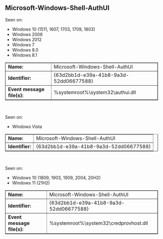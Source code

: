 ## Microsoft-Windows-Shell-AuthUI

Seen on:
* Windows 10 (1511, 1607, 1703, 1709, 1803)
* Windows 2008
* Windows 2012
* Windows 7
* Windows 8.0
* Windows 8.1

<table border="1" class="docutils">
  <tbody>
    <tr>
      <td><b>Name:</b></td>
      <td>Microsoft-Windows-Shell-AuthUI</td>
    </tr>
    <tr>
      <td><b>Identifier:</b></td>
      <td>{63d2bb1d-e39a-41b8-9a3d-52dd06677588}</td>
    </tr>
    <tr>
      <td><b>Event message file(s):</b></td>
      <td>%systemroot%\system32\authui.dll</td>
    </tr>
  </tbody>
</table>

&nbsp;

Seen on:
* Windows Vista

<table border="1" class="docutils">
  <tbody>
    <tr>
      <td><b>Name:</b></td>
      <td>Microsoft-Windows-Shell-AuthUI</td>
    </tr>
    <tr>
      <td><b>Identifier:</b></td>
      <td>{63d2bb1d-e39a-41b8-9a3d-52dd06677588}</td>
    </tr>
  </tbody>
</table>

&nbsp;

Seen on:
* Windows 10 (1809, 1903, 1909, 2004, 20H2)
* Windows 11 (21H2)

<table border="1" class="docutils">
  <tbody>
    <tr>
      <td><b>Name:</b></td>
      <td>Microsoft-Windows-Shell-AuthUI</td>
    </tr>
    <tr>
      <td><b>Identifier:</b></td>
      <td>{63d2bb1d-e39a-41b8-9a3d-52dd06677588}</td>
    </tr>
    <tr>
      <td><b>Event message file(s):</b></td>
      <td>%systemroot%\system32\credprovhost.dll</td>
    </tr>
  </tbody>
</table>

&nbsp;

